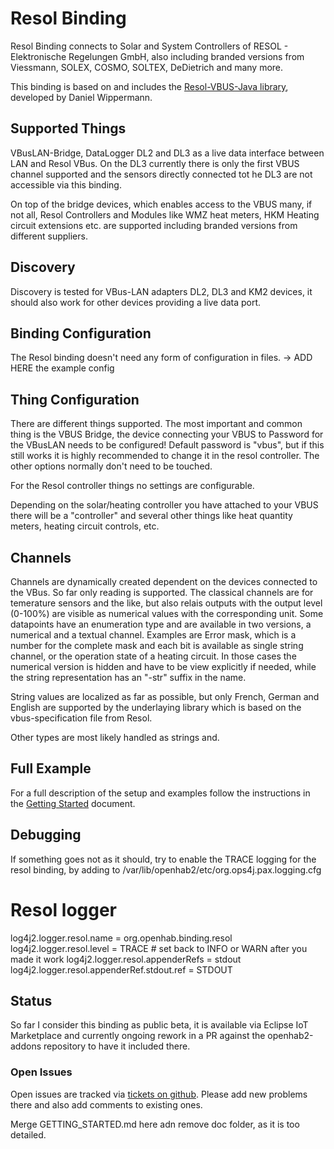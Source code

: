 # Resol Binding

Resol Binding connects to Solar and System Controllers of RESOL - Elektronische Regelungen GmbH, also including branded versions from Viessmann, SOLEX, COSMO, SOLTEX, DeDietrich and many more.

This binding is based on and includes the [Resol-VBUS-Java library](https://github.com/danielwippermann/resol-vbus-java), developed by Daniel Wippermann.

## Supported Things

VBusLAN-Bridge, DataLogger DL2 and DL3 as a live data interface between LAN and Resol VBus.
On the DL3 currently there is only the first VBUS channel supported and the sensors directly connected tot he DL3 are not accessible via this binding.

On top of the bridge devices, which enables access to the VBUS many, if not all, Resol Controllers and Modules like WMZ heat meters, HKM Heating circuit extensions etc. are supported including branded versions from different suppliers.

## Discovery

Discovery is tested for VBus-LAN adapters DL2, DL3 and KM2 devices, it should also work for other devices providing a live data port.

## Binding Configuration

The Resol binding doesn't need any form of configuration in files.
-> ADD HERE the example config

## Thing Configuration

There are different things supported.
The most important and common thing is the VBUS Bridge, the device connecting your VBUS to Password for the VBusLAN needs to be configured!
Default password is "vbus", but if this still works it is highly recommended to change it in the resol controller.
The other options normally don't need to be touched.

For the Resol controller things no settings are configurable.

Depending on the solar/heating controller you have attached to your VBUS there will be a "controller" and several other things like heat quantity meters, heating circuit controls, etc.

## Channels

Channels are dynamically created dependent on the devices connected to the VBus.
So far only reading is supported.
The classical channels are for temerature sensors and the like, but also relais outputs with the output level (0-100%) are visible as numerical values with the corresponding unit.
Some datapoints have an enumeration type and are available in two versions, a numerical and a textual channel.
Examples are Error mask, which is a number for the complete mask and each bit is available as single string channel, or the operation state of a heating circuit.
In those cases the numerical version is hidden and have to be view explicitly if needed, while the string representation has an "-str" suffix in the name.

String values are localized as far as possible, but only French, German and English are supported by the underlaying library which is based on the vbus-specification file from Resol.

Other types are most likely handled as strings and.

## Full Example

For a full description of the setup and examples follow the instructions in the [Getting Started](doc/GETTING_STARTED.md) document.

## Debugging

If something goes not as it should, try to enable the TRACE logging for the resol binding, by adding to /var/lib/openhab2/etc/org.ops4j.pax.logging.cfg

 # Resol logger
 log4j2.logger.resol.name = org.openhab.binding.resol
 log4j2.logger.resol.level = TRACE # set back to INFO or WARN after you made it work
 log4j2.logger.resol.appenderRefs = stdout
 log4j2.logger.resol.appenderRef.stdout.ref = STDOUT


## Status
So far I consider this binding as public beta, it is available via Eclipse IoT Marketplace and currently ongoing rework in a PR against the openhab2-addons repository to have it included there.

### Open Issues

Open issues are tracked via [tickets on github](https://github.com/ramack/openhab2-addons/issues). Please add new problems there and also add comments to existing ones.

Merge GETTING_STARTED.md here adn remove doc folder, as it is too detailed.